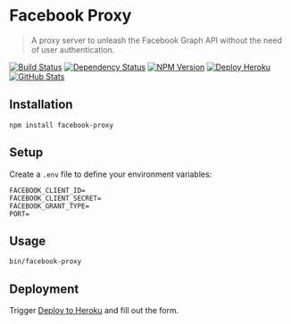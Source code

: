 Facebook Proxy
==============

> A proxy server to unleash the Facebook Graph API without the need of user authentication.

[![Build Status](https://img.shields.io/travis/redaxmedia/facebook-proxy.svg)](https://travis-ci.org/redaxmedia/facebook-proxy)
[![Dependency Status](https://gemnasium.com/badges/github.com/redaxmedia/facebook-proxy.svg)](https://gemnasium.com/github.com/redaxmedia/facebook-proxy)
[![NPM Version](https://img.shields.io/npm/v/facebook-proxy.svg)](https://www.npmjs.com/package/facebook-proxy)
[![Deploy Heroku](https://img.shields.io/badge/deploy-heroku-7056bf.svg)](https://heroku.com/deploy?template=https://github.com/redaxmedia/facebook-proxy)
[![GitHub Stats](https://img.shields.io/badge/github-stats-ff5500.svg)](http://githubstats.com/redaxmedia/facebook-proxy)


Installation
------------

```
npm install facebook-proxy
```


Setup
-----

Create a `.env` file to define your environment variables:

```
FACEBOOK_CLIENT_ID=
FACEBOOK_CLIENT_SECRET=
FACEBOOK_GRANT_TYPE=
PORT=
```


Usage
-----

```
bin/facebook-proxy
```


Deployment
----------

Trigger [Deploy to Heroku](https://heroku.com/deploy?template=https://github.com/redaxmedia/facebook-proxy) and fill out the form.
